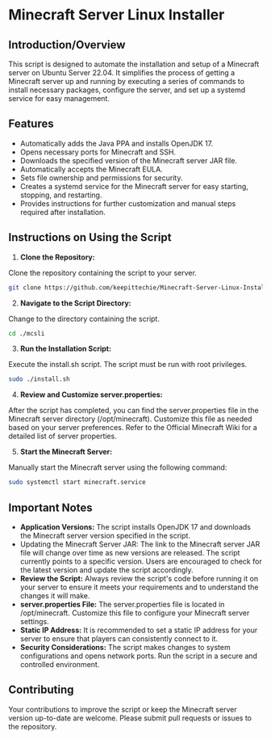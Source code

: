 # Minecraft Server Linux Installer

## Introduction/Overview
This script is designed to automate the installation and setup of a Minecraft server on Ubuntu Server 22.04. It simplifies the process of getting a Minecraft server up and running by executing a series of commands to install necessary packages, configure the server, and set up a systemd service for easy management.

## Features
- Automatically adds the Java PPA and installs OpenJDK 17.
- Opens necessary ports for Minecraft and SSH.
- Downloads the specified version of the Minecraft server JAR file.
- Automatically accepts the Minecraft EULA.
- Sets file ownership and permissions for security.
- Creates a systemd service for the Minecraft server for easy starting, stopping, and restarting.
- Provides instructions for further customization and manual steps required after installation.

## Instructions on Using the Script
1. **Clone the Repository:**

Clone the repository containing the script to your server.

```bash
git clone https://github.com/keepittechie/Minecraft-Server-Linux-Installer.git
```
2. **Navigate to the Script Directory:**

Change to the directory containing the script.

```bash
cd ./mcsli
```
3. **Run the Installation Script:**

Execute the install.sh script. The script must be run with root privileges.

```bash
sudo ./install.sh
```
4. **Review and Customize server.properties:**

After the script has completed, you can find the server.properties file in the Minecraft server directory (/opt/minecraft). Customize this file as needed based on your server preferences. Refer to the Official Minecraft Wiki for a detailed list of server properties.

5. **Start the Minecraft Server:**

Manually start the Minecraft server using the following command:

```bash
sudo systemctl start minecraft.service
```

## Important Notes

- **Application Versions:** The script installs OpenJDK 17 and downloads the Minecraft server version specified in the script.
- Updating the Minecraft Server JAR: The link to the Minecraft server JAR file will change over time as new versions are released. The script currently points to a specific version. Users are encouraged to check for the latest version and update the script accordingly.
- **Review the Script:** Always review the script's code before running it on your server to ensure it meets your requirements and to understand the changes it will make.
- **server.properties File:** The server.properties file is located in /opt/minecraft. Customize this file to configure your Minecraft server settings.
- **Static IP Address:** It is recommended to set a static IP address for your server to ensure that players can consistently connect to it.
- **Security Considerations:** The script makes changes to system configurations and opens network ports. Run the script in a secure and controlled environment.

## Contributing

Your contributions to improve the script or keep the Minecraft server version up-to-date are welcome. Please submit pull requests or issues to the repository.

